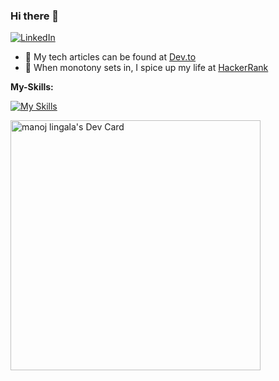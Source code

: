 ### Hi there 👋


<div align="left">
  <a href="https://www.linkedin.com/in/manoj-l-a9a58432/">
    <img
      src="https://img.shields.io/static/v1?logo=linkedin&style=flat-square&color=0072b1&label=LinkedIn&message=%E2%98%86"
      alt="LinkedIn"
    />
  </a>
</div>




- 🚨 My tech articles can be found at [Dev.to](https://dev.to/manojlingala)
- 🚀 When monotony sets in, I spice up my life at [HackerRank](https://www.hackerrank.com/lingalamanojred1?hr_r=1)



**My-Skills:**


[![My Skills](https://skillicons.dev/icons?i=aws,azure,gcp,docker,kubernetes,dotnet,ts,cs,go,solidity,sqlite,mysql,postgres,dynamodb,gitlab,githubactions,graphql,kafka,rabbitmq,redis,figma&perline=6)](https://skillicons.dev)


<!--
**ManojLingala/manojlingala** is a ✨ _special_ ✨ repository because its `README.md` (this file) appears on your GitHub profile.

Here are some ideas to get you started:

- 🔭 I’m currently working on ...
- 🌱 I’m currently learning ...
- 👯 I’m looking to collaborate on ...
- 🤔 I’m looking for help with ...
- 💬 Ask me about ...
- 📫 How to reach me: ...
- 😄 Pronouns: ...
- ⚡ Fun fact: ...
-->

<a href="https://app.daily.dev/mlingala"><img src="https://api.daily.dev/devcards/7ea655531c9149e9a241278c21d0d044.png?r=ona" width="400" alt="manoj lingala's Dev Card"/></a>
